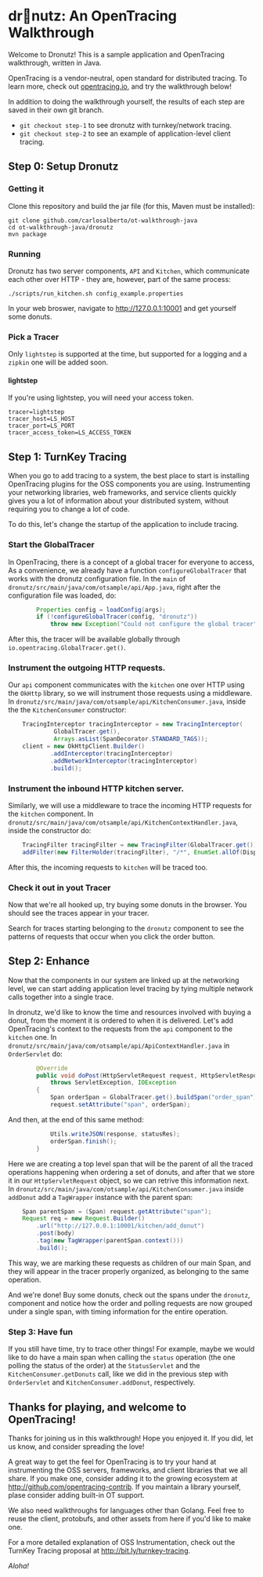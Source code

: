 # dr🍩nutz: An OpenTracing Walkthrough

Welcome to Dronutz! This is a sample application and OpenTracing walkthrough,
written in Java.

OpenTracing is a vendor-neutral, open standard for distributed tracing. To
learn more, check out [opentracing.io](http://opentracing.io), and try the
walkthrough below!

In addition to doing the walkthrough yourself, the results of each step are
saved in their own git branch.
- `git checkout step-1` to see dronutz with turnkey/network tracing.
- `git checkout step-2` to see an example of application-level client tracing.

## Step 0: Setup Dronutz
### Getting it
Clone this repository and build the jar file (for this, Maven must be
installed):

```
git clone github.com/carlosalberto/ot-walkthrough-java
cd ot-walkthrough-java/dronutz
mvn package
```

### Running
Dronutz has two server components, `API` and `Kitchen`, which
communicate each other over HTTP - they are, however, part of
the same process:

```
./scripts/run_kitchen.sh config_example.properties
```

In your web broswer, navigate to http://127.0.0.1:10001 and get yourself
some donuts.

### Pick a Tracer
Only `lightstep` is supported at the time, but supported for
a logging and a `zipkin` one will be added soon.

#### lightstep
If you're using lightstep, you will need your access token.

```properties
tracer=lightstep
tracer_host=LS_HOST
tracer_port=LS_PORT
tracer_access_token=LS_ACCESS_TOKEN
```

## Step 1: TurnKey Tracing
When you go to add tracing to a system, the best place to start is installing
OpenTracing plugins for the OSS components you are using. Instrumenting your
networking libraries, web frameworks, and service clients quickly gives you a
lot of information about your distributed system, without requiring you to
change a lot of code.

To do this, let's change the startup of the application to include tracing.

### Start the GlobalTracer
In OpenTracing, there is a concept of a global tracer for everyone to access,
As a convenience, we already have a function `configureGlobalTracer` that
works with the dronutz configuration file. In the `main` of 
`dronutz/src/main/java/com/otsample/api/App.java`, right after the configuration
file was loaded, do:

```java
        Properties config = loadConfig(args);
        if (!configureGlobalTracer(config, "dronutz"))
            throw new Exception("Could not configure the global tracer");
```

After this, the tracer will be available globally through
`io.opentracing.GlobalTracer.get()`.

### Instrument the outgoing HTTP requests.
Our `api` component communicates with the `kitchen` one over HTTP using
the `OkHttp` library, so we will instrument those requests using a middleware.
In `dronutz/src/main/java/com/otsample/api/KitchenConsumer.java`, inside the
the `KitchenConsumer` constructor:

```java
    TracingInterceptor tracingInterceptor = new TracingInterceptor(
             GlobalTracer.get(),
             Arrays.asList(SpanDecorator.STANDARD_TAGS));
    client = new OkHttpClient.Builder()
            .addInterceptor(tracingInterceptor)
            .addNetworkInterceptor(tracingInterceptor)
            .build();
```

### Instrument the inbound HTTP kitchen server.
Similarly, we will use a middleware to trace the incoming HTTP
requests for the `kitchen` component. In
`dronutz/src/main/java/com/otsample/api/KitchenContextHandler.java`,
inside the constructor do:

```java
    TracingFilter tracingFilter = new TracingFilter(GlobalTracer.get());
    addFilter(new FilterHolder(tracingFilter), "/*", EnumSet.allOf(DispatcherType.class));
```

After this, the incoming requests to `kitchen` will be traced too.

### Check it out in yout Tracer
Now that we're all hooked up, try buying some donuts in the browser. You should
see the traces appear in your tracer.

Search for traces starting belonging to the `dronutz` component to see the
patterns of requests that occur when you click the order button.

## Step 2: Enhance
Now that the components in our system are linked up at the networking level, we
can start adding application level tracing by tying multiple network calls
together into a single trace.

In dronutz, we'd like to know the time and resources involved with buying a
donut, from the moment it is ordered to when it is delivered. Let's add
OpenTracing's context to the requests from the `api` component to the
`kitchen` one. In `dronutz/src/main/java/com/otsample/api/ApiContextHandler.java`
in `OrderServlet` do:

```java
        @Override
        public void doPost(HttpServletRequest request, HttpServletResponse response)
            throws ServletException, IOException
        {
            Span orderSpan = GlobalTracer.get().buildSpan("order_span").start();
            request.setAttribute("span", orderSpan);
```

And then, at the end of this same method:

```java
            Utils.writeJSON(response, statusRes);
            orderSpan.finish();
        }
```

Here we are creating a top level span that will be the parent of all
the traced operations happening when ordering a set of donuts, and after that
we store it in our `HttpServletRequest` object, so we can retrive this information
next. In `dronutz/src/main/java/com/otsample/api/KitchenConsumer.java` inside
`addDonut` add a `TagWrapper` instance with the parent span:

```java
    Span parentSpan = (Span) request.getAttribute("span");
    Request req = new Request.Builder()
        .url("http://127.0.0.1:10001/kitchen/add_donut")
        .post(body)
        .tag(new TagWrapper(parentSpan.context())) 
        .build();

```

This way, we are marking these requests as children of our main Span, and they
will appear in the tracer properly organized, as belonging to the same operation.

And we're done! Buy some donuts, check out the spans under the `dronutz`, component
and notice how the order and polling requests are now grouped under a single span,
with timing information for the entire operation.

### Step 3: Have fun
If you still have time, try to trace other things! For example, maybe we would
like to do have a main span when calling the `status` operation (the one polling
the status of the order) at the `StatusServlet` and the `KitchenConsumer.getDonuts`
call, like we did in the previous step with `OrderServlet` and `KitchenConsumer.addDonut`,
respectively.

## Thanks for playing, and welcome to OpenTracing!
Thanks for joining us in this walkthrough! Hope you enjoyed it. If you did, let 
us know, and consider spreading the love! 

A great way to get the feel for OpenTracing is to try your hand at instrumenting 
the OSS servers, frameworks, and client libraries that we all share. If you make
one, consider adding it to the growing ecosystem at 
http://github.com/opentracing-contrib. If you maintain a library yourself, 
plase consider adding built-in OT support.

We also need walkthroughs for languages other than Golang. Feel free to reuse 
the client, protobufs, and other assets from here if you'd like to make one.

For a more detailed explanation of OSS Instrumentation, check out the 
TurnKey Tracing proposal at http://bit.ly/turnkey-tracing.

_Aloha!_
